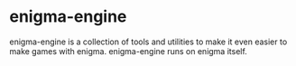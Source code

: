 # enigma-engine
enigma-engine is a collection of tools and utilities to make it even easier to make games with enigma. enigma-engine runs on enigma itself.
